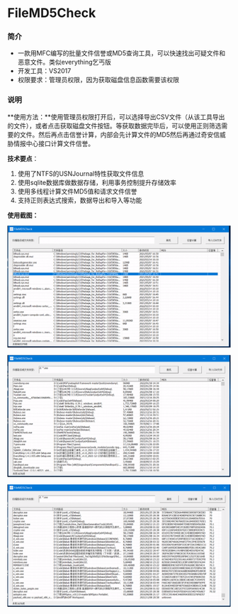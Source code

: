 # FileMD5Check
### 简介

- 一款用MFC编写的批量文件信誉或MD5查询工具，可以快速找出可疑文件和恶意文件。类似everything乞丐版
- 开发工具：VS2017
- 权限要求：管理员权限，因为获取磁盘信息函数需要该权限

### 说明

**使用方法：**使用管理员权限打开后，可以选择导出CSV文件（从该工具导出的文件），或者点击获取磁盘文件按钮。等获取数据完毕后，可以使用正则筛选需要的文件。然后再点击信誉计算，内部会先计算文件的MD5然后再通过奇安信威胁情报中心接口计算文件信誉。

**技术要点**：

1. 使用了NTFS的USNJournal特性获取文件信息
2. 使用sqlite数据库做数据存储，利用事务控制提升存储效率
3. 使用多线程计算文件MD5值和请求文件信誉
4. 支持正则表达式搜索，数据导出和导入等功能

**使用截图：**

![微信截图_20220324163227](/res/img/微信截图_20220324163227.png)

![微信截图_20220324163315](/res/img/微信截图_20220324163315.png)

![微信截图_20220324163528](/res/img/微信截图_20220324163528.png)
